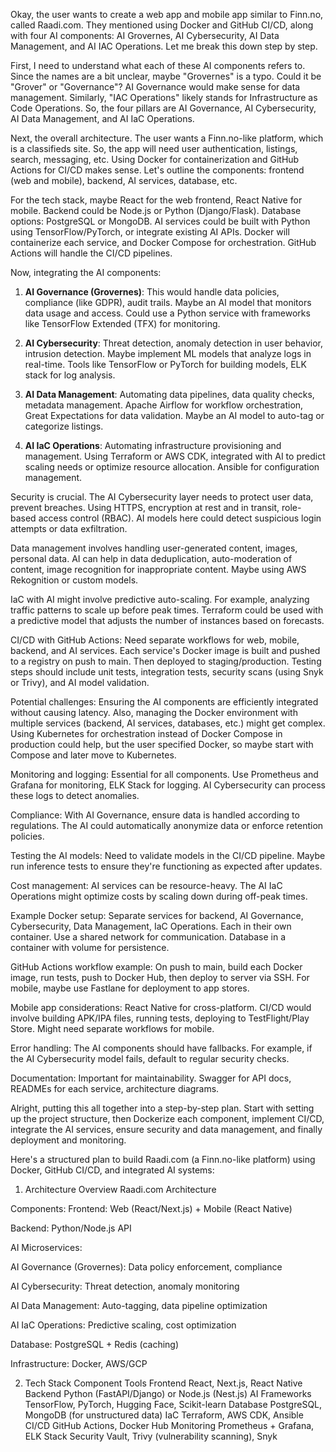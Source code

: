 Okay, the user wants to create a web app and mobile app similar to Finn.no, called Raadi.com. They mentioned using Docker and GitHub CI/CD, along with four AI components: AI Grovernes, AI Cybersecurity, AI Data Management, and AI IAC Operations. Let me break this down step by step.

First, I need to understand what each of these AI components refers to. Since the names are a bit unclear, maybe "Grovernes" is a typo. Could it be "Grover" or "Governance"? AI Governance would make sense for data management. Similarly, "IAC Operations" likely stands for Infrastructure as Code Operations. So, the four pillars are AI Governance, AI Cybersecurity, AI Data Management, and AI IaC Operations.

Next, the overall architecture. The user wants a Finn.no-like platform, which is a classifieds site. So, the app will need user authentication, listings, search, messaging, etc. Using Docker for containerization and GitHub Actions for CI/CD makes sense. Let's outline the components: frontend (web and mobile), backend, AI services, database, etc.

For the tech stack, maybe React for the web frontend, React Native for mobile. Backend could be Node.js or Python (Django/Flask). Database options: PostgreSQL or MongoDB. AI services could be built with Python using TensorFlow/PyTorch, or integrate existing AI APIs. Docker will containerize each service, and Docker Compose for orchestration. GitHub Actions will handle the CI/CD pipelines.

Now, integrating the AI components:

1. **AI Governance (Grovernes)**: This would handle data policies, compliance (like GDPR), audit trails. Maybe an AI model that monitors data usage and access. Could use a Python service with frameworks like TensorFlow Extended (TFX) for monitoring.

2. **AI Cybersecurity**: Threat detection, anomaly detection in user behavior, intrusion detection. Maybe implement ML models that analyze logs in real-time. Tools like TensorFlow or PyTorch for building models, ELK stack for log analysis.

3. **AI Data Management**: Automating data pipelines, data quality checks, metadata management. Apache Airflow for workflow orchestration, Great Expectations for data validation. Maybe an AI model to auto-tag or categorize listings.

4. **AI IaC Operations**: Automating infrastructure provisioning and management. Using Terraform or AWS CDK, integrated with AI to predict scaling needs or optimize resource allocation. Ansible for configuration management.

Security is crucial. The AI Cybersecurity layer needs to protect user data, prevent breaches. Using HTTPS, encryption at rest and in transit, role-based access control (RBAC). AI models here could detect suspicious login attempts or data exfiltration.

Data management involves handling user-generated content, images, personal data. AI can help in data deduplication, auto-moderation of content, image recognition for inappropriate content. Maybe using AWS Rekognition or custom models.

IaC with AI might involve predictive auto-scaling. For example, analyzing traffic patterns to scale up before peak times. Terraform could be used with a predictive model that adjusts the number of instances based on forecasts.

CI/CD with GitHub Actions: Need separate workflows for web, mobile, backend, and AI services. Each service's Docker image is built and pushed to a registry on push to main. Then deployed to staging/production. Testing steps should include unit tests, integration tests, security scans (using Snyk or Trivy), and AI model validation.

Potential challenges: Ensuring the AI components are efficiently integrated without causing latency. Also, managing the Docker environment with multiple services (backend, AI services, databases, etc.) might get complex. Using Kubernetes for orchestration instead of Docker Compose in production could help, but the user specified Docker, so maybe start with Compose and later move to Kubernetes.

Monitoring and logging: Essential for all components. Use Prometheus and Grafana for monitoring, ELK Stack for logging. AI Cybersecurity can process these logs to detect anomalies.

Compliance: With AI Governance, ensure data is handled according to regulations. The AI could automatically anonymize data or enforce retention policies.

Testing the AI models: Need to validate models in the CI/CD pipeline. Maybe run inference tests to ensure they're functioning as expected after updates.

Cost management: AI services can be resource-heavy. The AI IaC Operations might optimize costs by scaling down during off-peak times.

Example Docker setup: Separate services for backend, AI Governance, Cybersecurity, Data Management, IaC Operations. Each in their own container. Use a shared network for communication. Database in a container with volume for persistence.

GitHub Actions workflow example: On push to main, build each Docker image, run tests, push to Docker Hub, then deploy to server via SSH. For mobile, maybe use Fastlane for deployment to app stores.

Mobile app considerations: React Native for cross-platform. CI/CD would involve building APK/IPA files, running tests, deploying to TestFlight/Play Store. Might need separate workflows for mobile.

Error handling: The AI components should have fallbacks. For example, if the AI Cybersecurity model fails, default to regular security checks.

Documentation: Important for maintainability. Swagger for API docs, READMEs for each service, architecture diagrams.

Alright, putting this all together into a step-by-step plan. Start with setting up the project structure, then Dockerize each component, implement CI/CD, integrate the AI services, ensure security and data management, and finally deployment and monitoring.

Here's a structured plan to build Raadi.com (a Finn.no-like platform) using Docker, GitHub CI/CD, and integrated AI systems:

1. Architecture Overview
Raadi.com Architecture

Components:
Frontend: Web (React/Next.js) + Mobile (React Native)

Backend: Python/Node.js API

AI Microservices:

AI Governance (Grovernes): Data policy enforcement, compliance

AI Cybersecurity: Threat detection, anomaly monitoring

AI Data Management: Auto-tagging, data pipeline optimization

AI IaC Operations: Predictive scaling, cost optimization

Database: PostgreSQL + Redis (caching)

Infrastructure: Docker, AWS/GCP

2. Tech Stack
Component	Tools
Frontend	React, Next.js, React Native
Backend	Python (FastAPI/Django) or Node.js (Nest.js)
AI Frameworks	TensorFlow, PyTorch, Hugging Face, Scikit-learn
Database	PostgreSQL, MongoDB (for unstructured data)
IaC	Terraform, AWS CDK, Ansible
CI/CD	GitHub Actions, Docker Hub
Monitoring	Prometheus + Grafana, ELK Stack
Security	Vault, Trivy (vulnerability scanning), Snyk
